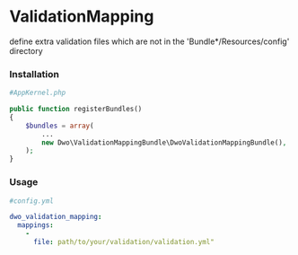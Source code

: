 ValidationMapping
=================

define extra validation files which are not in the 'Bundle*/Resources/config' directory

### Installation

```php
#AppKernel.php

public function registerBundles()
{
    $bundles = array(
        ...
        new Dwo\ValidationMappingBundle\DwoValidationMappingBundle(),
    );
}
```

### Usage 

```yaml
#config.yml

dwo_validation_mapping:
  mappings:
    -
      file: path/to/your/validation/validation.yml"
```